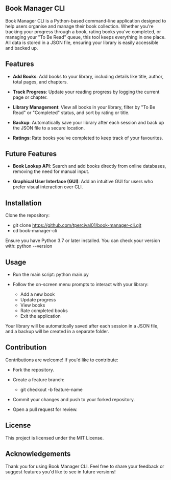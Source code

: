 ## Book Manager CLI

Book Manager CLI is a Python-based command-line application designed to help users organise and manage their book collection. Whether you're tracking your progress through a book, rating books you've completed, or managing your "To Be Read" queue, this tool keeps everything in one place. All data is stored in a JSON file, ensuring your library is easily accessible and backed up.

## Features

- **Add Books**: Add books to your library, including details like title, author, total pages, and chapters.
- **Track Progress**: Update your reading progress by logging the current page or chapter.
- **Library Management**: View all books in your library, filter by "To Be Read" or "Completed" status, and sort by rating or title.

- **Backup**: Automatically save your library after each session and back up the JSON file to a secure location.

- **Ratings**: Rate books you've completed to keep track of your favourites.

## Future Features

- **Book Lookup API**: Search and add books directly from online databases, removing the need for manual input.

- **Graphical User Interface (GUI)**: Add an intuitive GUI for users who prefer visual interaction over CLI.

## Installation

Clone the repository:

- git clone https://github.com/tpercival01/book-manager-cli.git
- cd book-manager-cli

Ensure you have Python 3.7 or later installed. You can check your version with:
    python --version

## Usage

- Run the main script: 
    python main.py

- Follow the on-screen menu prompts to interact with your library:
    - Add a new book
    - Update progress
    - View books
    - Rate completed books
    - Exit the application

Your library will be automatically saved after each session in a JSON file, and a backup will be created in a separate folder.

## Contribution

Contributions are welcome! If you'd like to contribute:

- Fork the repository.

- Create a feature branch:
    - git checkout -b feature-name

- Commit your changes and push to your forked repository.

- Open a pull request for review.

## License

This project is licensed under the MIT License.

## Acknowledgements

Thank you for using Book Manager CLI. Feel free to share your feedback or suggest features you'd like to see in future versions!

